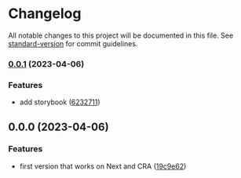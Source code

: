 # Changelog

All notable changes to this project will be documented in this file. See [standard-version](https://github.com/conventional-changelog/standard-version) for commit guidelines.

### [0.0.1](https://github.com/ismaelcostarc/react-aurora-library/compare/v0.0.0...v0.0.1) (2023-04-06)


### Features

* add storybook ([6232711](https://github.com/ismaelcostarc/react-aurora-library/commit/62327111ba187e66b0f9d356eef3e1e73f4f3b37))

## 0.0.0 (2023-04-06)


### Features

* first version that works on Next and CRA ([19c9e62](https://github.com/ismaelcostarc/react-aurora-library/commit/19c9e622eccb0de91ec9fadf6e4ac674bb5a65e9))
